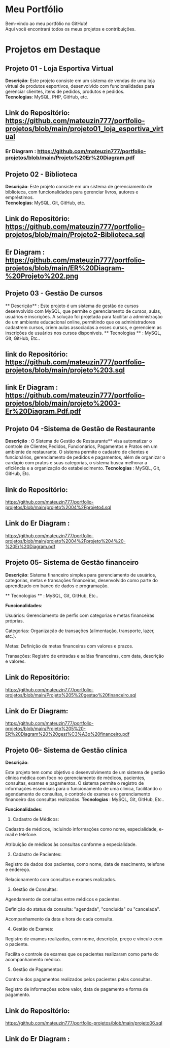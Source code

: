# Meu Portfólio
Bem-vindo ao meu portfólio no GitHub!  
Aqui você encontrará todos os meus projetos e contribuições.

# Projetos em Destaque

## Projeto 01 - Loja Esportiva Virtual
**Descrição**: Este projeto consiste em um sistema de vendas de uma loja virtual de produtos esportivos, desenvolvido com funcionalidades para gerenciar clientes, itens de pedidos, produtos e pedidos.  
**Tecnologias**: MySQL, PHP, GitHub, etc. 
 
## Link do Repositório: https://github.com/mateuzin777/portfolio-projetos/blob/main/projeto01_loja_esportiva_virtual

### Er Diagram : https://github.com/mateuzin777/portfolio-projetos/blob/main/Projeto%20Er%20Diagram.pdf 


## Projeto 02 - Biblioteca
**Descrição**: Este projeto consiste em um sistema de gerenciamento de biblioteca, com funcionalidades para gerenciar livros, autores e empréstimos.  
**Tecnologias**: MySQL, Git, GitHub, etc. 
 
## Link do Repositório: https://github.com/mateuzin777/portfolio-projetos/blob/main/Projeto2-Biblioteca.sql

## Er Diagram : https://github.com/mateuzin777/portfolio-projetos/blob/main/ER%20Diagram-%20Projeto%202.png

## Projeto 03 - Gestão De cursos 
** Descrição** : Este projeto é um sistema de gestão de cursos desenvolvido com MySQL, que permite o gerenciamento de cursos, aulas, usuários e inscrições. A solução foi projetada para facilitar a administração de um ambiente educacional online, permitindo que os administradores cadastrem cursos, criem aulas associadas a esses cursos, e gerenciem as inscrições de usuários nos cursos disponíveis.
** Tecnologias ** : MySQL, Git, GitHub, Etc..

## link do Repositório: https://github.com/mateuzin777/portfolio-projetos/blob/main/projeto%203.sql

## link Er Diagram : https://github.com/mateuzin777/portfolio-projetos/blob/main/projeto%2003-Er%20Diagram.Pdf.pdf


## Projeto 04 -Sistema de Gestão de Restaurante

**Descrição** :
O Sistema de Gestão de Restaurante** visa automatizar o controle de Clientes,Pedidos, Funcionários, Pagamentos e Pratos em um ambiente de restaurante. O sistema permite o cadastro de clientes e funcionários, gerenciamento de pedidos e pagamentos, além de organizar o cardápio com pratos e suas categorias, o sistema busca melhorar a eficiência e a organização do estabelecimento.
**Tecnologias** : MySQL, Git, GitHub, Etc.

## link do Repositório: 
https://github.com/mateuzin777/portfolio-projetos/blob/main/projeto%2004%2Fprojeto4.sql

## Link do Er Diagram : 
https://github.com/mateuzin777/portfolio-projetos/blob/main/projeto%2004%2Fprojeto%204%20-%20Er%20Diagram.pdf

## Projeto 05- Sistema de Gestão financeiro 

**Descrição**: 
Sistema financeiro simples para gerenciamento de usuários, categorias, metas e transações financeiras, desenvolvido como parte do aprendizado em banco de dados e programação.

** Tecnologias ** : MySQL, Git, GitHub, Etc..

**Funcionalidades**: 

Usuários: Gerenciamento de perfis com categorias e metas financeiras próprias.

Categorias: Organização de transações (alimentação, transporte, lazer, etc.).

Metas: Definição de metas financeiras com valores e prazos.

Transações: Registro de entradas e saídas financeiras, com data, descrição e valores.

## Link do Repositório:
https://github.com/mateuzin777/portfolio-projetos/blob/main/Projeto%205%20gestao%20financeiro.sql

## Link do Er Diagram: 
https://github.com/mateuzin777/portfolio-projetos/blob/main/Projeto%205%20-ER%20Diagram%20%20gest%C3%A3o%20financeiro.pdf

## Projeto 06- Sistema de Gestão clínica 

**Descrição**:

Este projeto tem como objetivo o desenvolvimento de um sistema de gestão clínica médica com foco no gerenciamento de médicos, pacientes, consultas, exames e pagamentos. O sistema permite o registro de informações essenciais para o funcionamento de uma clínica, facilitando o agendamento de consultas, o controle de exames e o gerenciamento financeiro das consultas realizadas.
**Tecnologias** : MySQL, Git, GitHub, Etc..

**Funcionalidades**:

1. Cadastro de Médicos:

Cadastro de médicos, incluindo informações como nome, especialidade, e-mail e telefone.

Atribuição de médicos às consultas conforme a especialidade.



2. Cadastro de Pacientes:

Registro de dados dos pacientes, como nome, data de nascimento, telefone e endereço.

Relacionamento com consultas e exames realizados.



3. Gestão de Consultas:

Agendamento de consultas entre médicos e pacientes.

Definição do status da consulta: "agendada", "concluída" ou "cancelada".

Acompanhamento da data e hora de cada consulta.



4. Gestão de Exames:

Registro de exames realizados, com nome, descrição, preço e vínculo com o paciente.

Facilita o controle de exames que os pacientes realizaram como parte do acompanhamento médico.



5. Gestão de Pagamentos:

Controle dos pagamentos realizados pelos pacientes pelas consultas.

Registro de informações sobre valor, data de pagamento e forma de pagamento.

## Link do Repositório:
https://github.com/mateuzin777/portfolio-projetos/blob/main/projeto06.sql

## Link do Er Diagram : 






